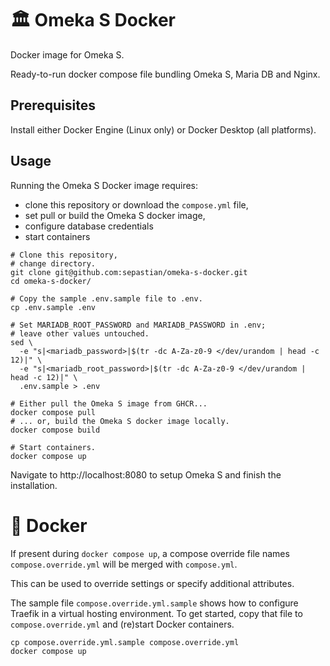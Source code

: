 # 🏛 Omeka S Docker

Docker image for Omeka S.

Ready-to-run docker compose file bundling Omeka S, Maria DB and Nginx.

## Prerequisites

Install either Docker Engine (Linux only) or Docker Desktop (all platforms).

## Usage

Running the Omeka S Docker image requires:

  * clone this repository or download the `compose.yml` file,
  * set pull or build the Omeka S docker image,
  * configure database credentials
  * start containers

```shell
# Clone this repository,
# change directory.
git clone git@github.com:sepastian/omeka-s-docker.git
cd omeka-s-docker/

# Copy the sample .env.sample file to .env.
cp .env.sample .env

# Set MARIADB_ROOT_PASSWORD and MARIADB_PASSWORD in .env;
# leave other values untouched.
sed \
  -e "s|<mariadb_password>|$(tr -dc A-Za-z0-9 </dev/urandom | head -c 12)|" \
  -e "s|<mariadb_root_password>|$(tr -dc A-Za-z0-9 </dev/urandom | head -c 12)|" \
  .env.sample > .env

# Either pull the Omeka S image from GHCR...
docker compose pull
# ... or, build the Omeka S docker image locally.
docker compose build

# Start containers.
docker compose up
```

Navigate to http://localhost:8080 to setup Omeka S and finish the installation.

# 🐋 Docker

If present during `docker compose up`, a compose override file names `compose.override.yml` will be merged with `compose.yml`.

This can be used to override settings or specify additional attributes.

The sample file `compose.override.yml.sample` shows how to configure Traefik in a virtual hosting environment.
To get started, copy that file to `compose.override.yml` and (re)start Docker containers.

```shell
cp compose.override.yml.sample compose.override.yml
docker compose up
```
